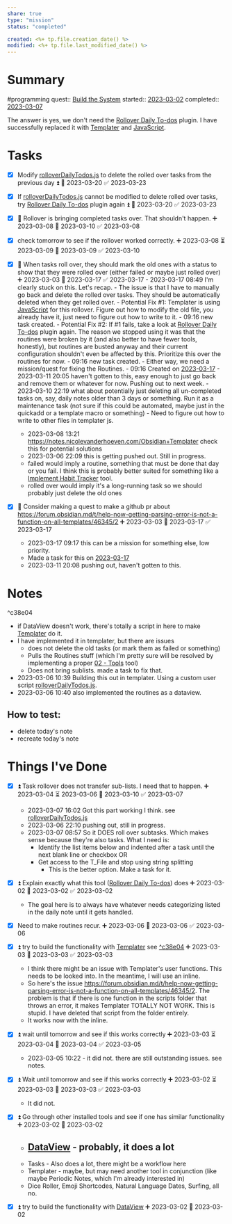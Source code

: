 ```yaml
---
share: true
type: "mission"
status: "completed"

created: <%+ tp.file.creation_date() %> 
modified: <%+ tp.file.last_modified_date() %>
---
```

# Summary
#programming 
quest:: [Build the System](./Build%20the%20System.md)
started:: [2023-03-02](../09%20-%20Daily%20Notes/2023-03-02.md)
completed:: [2023-03-07](../09%20-%20Daily%20Notes/2023-03-07.md)

The answer is yes, we don't need the [Rollover Daily To-dos](./Rollover%20Daily%20To-dos.md) plugin. I have successfully replaced it with [Templater](./Templater.md) and [JavaScript](JavaScript.md).
# Tasks
- [x] Modify [rolloverDailyTodos.js](rolloverDailyTodos.js.md) to delete the rolled over tasks from the previous day ⏫ 📅 2023-03-20 ✅ 2023-03-23
- [x] If [rolloverDailyTodos.js](rolloverDailyTodos.js.md) cannot be modified to delete rolled over tasks, try [Rollover Daily To-dos](./Rollover%20Daily%20To-dos.md) plugin again ⏫ 📅 2023-03-20 ✅ 2023-03-23

- [x] 🔼 Rollover is bringing completed tasks over. That shouldn't happen. ➕ 2023-03-08 📅 2023-03-10 ✅ 2023-03-08
- [x] check tomorrow to see if the rollover worked correctly. ➕ 2023-03-08 ⏳ 2023-03-09 📅 2023-03-09 ✅ 2023-03-10
- [x] 🔼 When tasks roll over, they should mark the old ones with a status to show that they were rolled over (either failed or maybe just rolled over) ➕ 2023-03-03 📅 2023-03-17 ✅ 2023-03-17
		- 2023-03-17 08:49 I'm clearly stuck on this. Let's recap.
  		- The issue is that I have to manually go back and delete the rolled over tasks. They should be automatically deleted when they get rolled over.
  		- Potential Fix #1: Templater is using [JavaScript](JavaScript.md) for this rollover. Figure out how to modify the old file, you already have it, just need to figure out how to write to it. 
    		- 09:16 new task created.
  		- Potential Fix #2: If #1 fails, take a look at [Rollover Daily To-dos](./Rollover%20Daily%20To-dos.md) plugin again. The reason we stopped using it was that the routines were broken by it (and also better to have fewer tools, honestly), but routines are busted anyway and their current configuration shouldn't even be affected by this. Prioritize this over the routines for now.
    		- 09:16 new task created.
  		- Either way, we need a mission/quest for fixing the Routines.
    		- 09:16 Created on [2023-03-17](../09%20-%20Daily%20Notes/2023-03-17.md)
		- 2023-03-11 20:05 haven't gotten to this, easy enough to just go back and remove them or whatever for now. Pushing out to next week.
		- 2023-03-10 22:19 what about potentially just deleting all un-completed tasks on, say, daily notes older than 3 days or something. Run it as a maintenance task (not sure if this could be automated, maybe just in the quickadd or a template macro or something)
		- Need to figure out how to write to other files in templater js.
	- 2023-03-08 13:21 https://notes.nicolevanderhoeven.com/Obsidian+Templater check this for potential solutions
	- 2023-03-06 22:09 this is getting pushed out. Still in progress.
	- failed would imply a routine, something that must be done that day or you fail. I think this is probably better suited for something like a [Implement Habit Tracker](../01%20-%20Gamification/Implement%20Habit%20Tracker.md) tool.
	- rolled over would imply it's a long-running task so we should probably just delete the old ones
- [x] 🔽 Consider making a quest to make a github pr about https://forum.obsidian.md/t/help-now-getting-parsing-error-is-not-a-function-on-all-templates/46345/2 ➕ 2023-03-03 📅 2023-03-17 ✅ 2023-03-17
	- 2023-03-17 09:17 this can be a mission for something else, low priority.
  	- Made a task for this on [2023-03-17](../09%20-%20Daily%20Notes/2023-03-17.md)
	- 2023-03-11 20:08 pushing out, haven't gotten to this.

# Notes

^c38e04

- if DataView doesn't work, there's totally a script in here to make [Templater](./Templater.md) do it.
- I have implemented it in templater, but there are issues
	- does not delete the old tasks (or mark them as failed or something)
	- Pulls the Routines stuff (which I'm pretty sure will be resolved by implementing a proper [02 - Tools](./02%20-%20Tools.md) tool)
	- Does not bring sublists. made a task to fix that.
- 2023-03-06 10:39 Building this out in templater. Using a custom user script [rolloverDailyTodos.js](rolloverDailyTodos.js.md). 
- 2023-03-06 10:40 also implemented the routines as a dataview.


## How to test:
- delete today's note
- recreate today's note

# Things I've Done
- [x] ⏫ Task rollover does not transfer sub-lists. I need that to happen. ➕ 2023-03-04 ⏳ 2023-03-06 📅 2023-03-10 ✅ 2023-03-07
	- 2023-03-07 16:02 Got this part working I think. see [rolloverDailyTodos.js](rolloverDailyTodos.js.md)
	- 2023-03-06 22:10 pushing out, still in progress.
	- 2023-03-07 08:57 So it DOES roll over subtasks. Which makes sense because they're also tasks. What I need is:
		- Identify the list items below and indented after a task until the next blank line or checkbox OR
		- Get access to the T_File and stop using string splitting
			- This is the better option. Make a task for it.

- [x] ⏫ Explain exactly what this tool ([Rollover Daily To-dos](./Rollover%20Daily%20To-dos.md)) does ➕ 2023-03-02 📅 2023-03-02 ✅ 2023-03-02
	- The goal here is to always have whatever needs categorizing listed in the daily note until it gets handled.


- [x] Need to make routines recur. ➕ 2023-03-06 📅 2023-03-06 ✅ 2023-03-06
- [x] ⏫ try to build the functionality with [Templater](./Templater.md) see [^c38e04](Can%20this%20tool%20be%20eliminated.md#^c38e04) ➕ 2023-03-03 📅 2023-03-03 ✅ 2023-03-03
	- I think there might be an issue with Templater's user functions. This needs to be looked into. In the meantime, I will use an inline.
	- So here's the issue https://forum.obsidian.md/t/help-now-getting-parsing-error-is-not-a-function-on-all-templates/46345/2. The problem is that if there is one function in the scripts folder that throws an error, it makes Templater TOTALLY NOT WORK. This is stupid. I have deleted that script from the folder entirely.
	- It works now with the inline.
- [x] ⏫ wait until tomorrow and see if this works correctly ➕ 2023-03-03 ⏳ 2023-03-04 📅 2023-03-04 ✅ 2023-03-05
	- 2023-03-05 10:22 - it did not. there are still outstanding issues. see notes.
- [x] ⏫ Wait until tomorrow and see if this works correctly ➕ 2023-03-02 ⏳ 2023-03-03 📅 2023-03-03 ✅ 2023-03-03
	- It did not.
- [x] ⏫ Go through other installed tools and see if one has similar functionality ➕ 2023-03-02 📅 2023-03-02
	- [DataView](./DataView.md) - probably, it does a lot
		- 
	- Tasks - Also does a lot, there might be a workflow here
	- Templater - maybe, but may need another tool in conjunction (like maybe Periodic Notes, which I'm already interested in)
	- Dice Roller, Emoji Shortcodes, Natural Language Dates, Surfing, all no.
- [x] ⏫ try to build the functionality with [DataView](./DataView.md) ➕ 2023-03-02 📅 2023-03-02 

